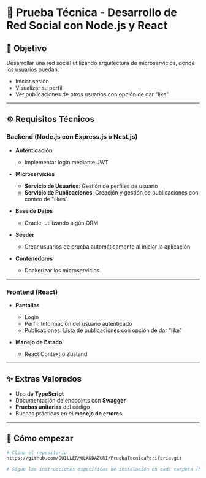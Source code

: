 # 🧪 Prueba Técnica - Desarrollo de Red Social con Node.js y React

## 🎯 Objetivo

Desarrollar una red social utilizando arquitectura de microservicios, donde los usuarios puedan:

- Iniciar sesión
- Visualizar su perfil
- Ver publicaciones de otros usuarios con opción de dar "like"

---

## ⚙️ Requisitos Técnicos

### Backend (Node.js con Express.js o Nest.js)

- **Autenticación**
  - Implementar login mediante JWT

- **Microservicios**
  - **Servicio de Usuarios**: Gestión de perfiles de usuario
  - **Servicio de Publicaciones**: Creación y gestión de publicaciones con conteo de "likes"

- **Base de Datos**
  - Oracle, utilizando algún ORM

- **Seeder**
  - Crear usuarios de prueba automáticamente al iniciar la aplicación

- **Contenedores**
  - Dockerizar los microservicios

---

### Frontend (React)

- **Pantallas**
  - Login
  - Perfil: Información del usuario autenticado
  - Publicaciones: Lista de publicaciones con opción de dar "like"

- **Manejo de Estado**
  - React Context o Zustand

---

## ✨ Extras Valorados

- Uso de **TypeScript**
- Documentación de endpoints con **Swagger**
- **Pruebas unitarias** del código
- Buenas prácticas en el **manejo de errores**

---

## 🚀 Cómo empezar

```bash
# Clona el repositorio
https://github.com/GUILLERMOLANDAZURI/PruebaTecnicaPeriferia.git

# Sigue las instrucciones específicas de instalación en cada carpeta (backend y frontend)
